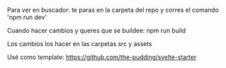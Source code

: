 Para ver en buscador: te paras en la carpeta del repo y corres el comando 'npm run dev'

Cuando hacer cambios y queres que se buildee: npm run build

Los cambios los hacer en las carpetas src y assets

Usé como template: https://github.com/the-pudding/svelte-starter 
